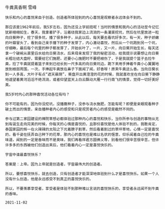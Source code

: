 牛粪真香啊
雪峰

    快乐和内心的喜悦来自于创造，创造者所体验到的内心喜悦是观察者永远体会不到的。

    那应该是1962年前后，我5岁左右，因为还没上学前班呢！当时的情景和我内心的活动至今记忆犹新栩栩如生，春天，我拿着铲子，沿着绕我家边上流淌的一条灌渠挖坑，然后在坑里放进一粒向日葵种子，挖了很多坑，播了很多种子，从此以后，每天要去看坑好多次，有一天，种子娇嫩的叶瓣冒头了，看到自己亲手播下的种子发芽了，内心激动喜悦，然后从一个坑跑到另一个坑，仔细瞅，最后每个坑里的种子都发芽了，开始长叶了，一片，又一片，向日葵开始生长，每天还拿一个破碗从渠里舀水给向日葵浇水，后来母亲发现了我的秘密活动，给我提示说要想让向日葵长粗壮结大盘籽，需要给它们施肥，还要小心施肥时不要把根伤了，于是我就提个篮子去捡牛粪，捡了牛粪就提着篮子来到已经长到一尺多高的向日葵坑边，跪下来用手捧着牛粪小心翼翼地放到根部周围，一次，手捧起牛粪放在鼻子下面闻了闻，好香呀！原来牛粪这么香。当向日葵长到一人多高，大叶子有点“遮天蔽荫”，葵盘开出黄澄澄的花的时候，我就喜欢坐在向日葵下静静地遥望着黄河滔滔不绝流淌，或者仰望蓝天上白云飘动大雁一行行南飞的情景，觉得一切好美好美。

    我5岁时内心的那种喜悦活动各位有吗？

    你不可能有的，因为你没挖坑，没播撒种子，没参与浇水施肥，怎能有呢？即便是亲眼观看种子破土而出的情景，亲自播种者内心的感受和只是观赏者内心的感受是截然不同的。

    参与过第二家园建设的禅院草想必都体验过那种内心的喜悦和快乐，当你所参与创造的事物从无到有诞生走向完美的时候，你每天的心情是喜悦的，且那份喜悦是他人体验不到的，我敢肯定，泰国家园的辉一在火辣辣的太阳之下光着膀子割草，然后看着割过的草坪草地，心情一定是喜悦的，看千姿在抚弄自己种下的花草，那内心的喜悦也是难以名状的惬意，仰乐闻着自己捡的牛粪味道，闻到的一定是香味而不是臭味，我们再看祥君方圆佛义等，别看他们很辛苦很辛苦，但许许多多的东西被他们创造出来后，他们看着内心一定是喜悦快乐的。

    宇宙中谁最喜悦快乐？

    答案是：上帝。因为上帝就是创造者，宇宙最伟大的创造者。

    所以，要想喜悦快乐，就去创造，只有创造者才能深深地体验到什么才是喜悦快乐。如果一个人没有什么创造，他是永远感受不到真正的喜悦快乐的。

    所以，不要羡慕享受者，享受者是体验不到那种难以言说的喜悦快乐的，享受者永远闻不到牛粪的香味。

    2021-11-02



